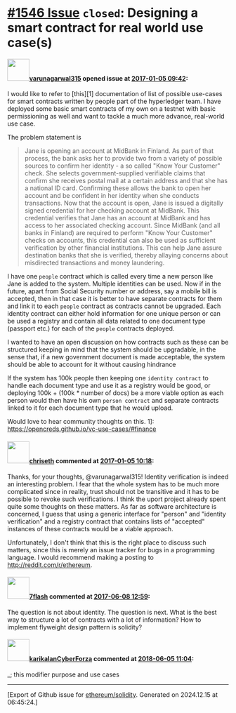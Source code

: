 # [\#1546 Issue](https://github.com/ethereum/solidity/issues/1546) `closed`: Designing a smart contract for real world use case(s)

#### <img src="https://avatars.githubusercontent.com/u/12291579?v=4" width="50">[varunagarwal315](https://github.com/varunagarwal315) opened issue at [2017-01-05 09:42](https://github.com/ethereum/solidity/issues/1546):

I would like to refer to [this][1] documentation of list of possible use-cases for smart contracts written by people part of the hyperledger team. I have deployed some basic smart contracts of my own on a testnet with basic permissioning as well and want to tackle a much more advance, real-world use case.

The problem statement is 


>    Jane is opening an account at MidBank in Finland. As part of that process, the bank asks her to provide two from a variety of possible sources to confirm her identity - a so called "Know Your Customer" check. She selects government-supplied verifiable claims that confirm she receives postal mail at a certain address and that she has a national ID card. Confirming these allows the bank to open her account and be confident in her identity when she conducts transactions.
    Now that the account is open, Jane is issued a digitally signed credential for her checking account at MidBank. This credential verifies that Jane has an account at MidBank and has access to her associated checking account. Since MidBank (and all banks in Finland) are required to perform "Know Your Customer" checks on accounts, this credential can also be used as sufficient verification by other financial institutions. This can help Jane assure destination banks that she is verified, thereby allaying concerns about misdirected transactions and money laundering.


I have one `people` contract which is called every time a new person like Jane is added to the system.
 Multiple identities can be used. Now if in the future, apart from Social Security number or address, say a mobile bill is accepted, then in that case it is better to have separate contracts for them and link it to each `people` contract as contracts cannot be upgraded. Each identity contract can either hold information for one unique person or can be used a registry and contain all data related to one document type (passport etc.) for each of the `people` contracts deployed.

I wanted to have an open discussion on how contracts such as these can be structured keeping in mind that the system should be upgradable, in the sense that, if a new government document is made acceptable, the system should be able to account for it without causing hindrance 


If the system has 100k people then keeping one `identity contract` to handle each document type and use it as a registry would be good, or deploying 100k + (100k * number of docs) be a more viable option as each person would then have his own `person contract` and separate contracts linked to it for each document type that he would upload.

Would love to hear community thoughts on this.
1]: https://opencreds.github.io/vc-use-cases/#finance

#### <img src="https://avatars.githubusercontent.com/u/9073706?v=4" width="50">[chriseth](https://github.com/chriseth) commented at [2017-01-05 10:18](https://github.com/ethereum/solidity/issues/1546#issuecomment-270610575):

Thanks, for your thoughts, @varunagarwal315! Identity verification is indeed an interesting problem. I fear that the whole system has to be much more complicated since in reality, trust should not be transitive and it has to be possible to revoke such verifications. I think the uport project already spent quite some thoughts on these matters. As far as software architecture is concerned, I guess that using a generic interface for "person" and "identity verification" and a registry contract that contains lists of "accepted" instances of these contracts would be a viable approach.

Unfortunately, I don't think that this is the right place to discuss such matters, since this is merely an issue tracker for bugs in a programming language. I would recommend making a posting to http://reddit.com/r/ethereum.

#### <img src="https://avatars.githubusercontent.com/u/4569866?u=3683cc2e9a0b410821038750d608dfd3b2c3f20d&v=4" width="50">[7flash](https://github.com/7flash) commented at [2017-06-08 12:59](https://github.com/ethereum/solidity/issues/1546#issuecomment-307095428):

The question is not about identity. 
The question is next.
What is the best way to structure a lot of contracts with a lot of information?
How to implement flyweight design pattern is solidity?

#### <img src="https://avatars.githubusercontent.com/u/30066024?v=4" width="50">[karikalanCyberForza](https://github.com/karikalanCyberForza) commented at [2018-06-05 11:04](https://github.com/ethereum/solidity/issues/1546#issuecomment-394669170):

_;   this modifier purpose and use cases


-------------------------------------------------------------------------------



[Export of Github issue for [ethereum/solidity](https://github.com/ethereum/solidity). Generated on 2024.12.15 at 06:45:24.]
